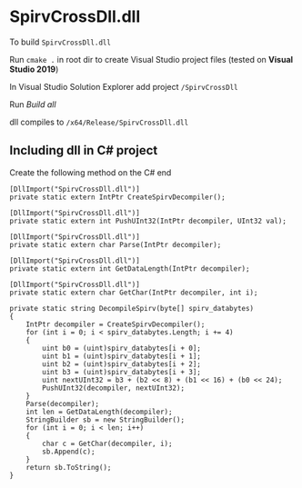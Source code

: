 <h1>SpirvCrossDll.dll</h1>

To build `SpirvCrossDll.dll`

Run `cmake .` in root dir to create Visual Studio project files (tested on **Visual Studio 2019**)

In Visual Studio Solution Explorer add project `/SpirvCrossDll`

Run *Build all*

dll compiles to `/x64/Release/SpirvCrossDll.dll`


<h2> Including dll in C# project</h2>

Create the following method on the C# end

    [DllImport("SpirvCrossDll.dll")]
    private static extern IntPtr CreateSpirvDecompiler();

    [DllImport("SpirvCrossDll.dll")]
    private static extern int PushUInt32(IntPtr decompiler, UInt32 val);

    [DllImport("SpirvCrossDll.dll")]
    private static extern char Parse(IntPtr decompiler);

    [DllImport("SpirvCrossDll.dll")]
    private static extern int GetDataLength(IntPtr decompiler);

    [DllImport("SpirvCrossDll.dll")]
    private static extern char GetChar(IntPtr decompiler, int i);

    private static string DecompileSpirv(byte[] spirv_databytes)
    {
        IntPtr decompiler = CreateSpirvDecompiler();
        for (int i = 0; i < spirv_databytes.Length; i += 4)
        {
            uint b0 = (uint)spirv_databytes[i + 0];
            uint b1 = (uint)spirv_databytes[i + 1];
            uint b2 = (uint)spirv_databytes[i + 2];
            uint b3 = (uint)spirv_databytes[i + 3];
            uint nextUInt32 = b3 + (b2 << 8) + (b1 << 16) + (b0 << 24);
            PushUInt32(decompiler, nextUInt32);
        }
        Parse(decompiler);
        int len = GetDataLength(decompiler);
        StringBuilder sb = new StringBuilder();
        for (int i = 0; i < len; i++)
        {
            char c = GetChar(decompiler, i);
            sb.Append(c);
        }
        return sb.ToString();
    }


